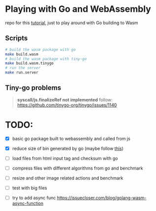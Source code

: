 # Playing with Go and WebAssembly

repo for this [tutorial](https://golangbot.com/webassembly-using-go/), just to play around with Go building to Wasm

## Scripts

```bash
# build the wasm package with go
make build.wasm 
# build the wasm package with tiny-go
make build.wasm.tinygo 
# run the server 
make run.server
```

## Tiny-go problems

> **syscall/js.finalizeRef not implemented**
> follow: https://github.com/tinygo-org/tinygo/issues/1140

# TODO:
- [x] basic go package built to webassembly and called from js
- [x] reduce size of bin generated by go (maybe follow [this](https://dev.bitolog.com/minimizing-go-webassembly-binary-size/))

- [ ] load files from html input tag and checksum with go
- [ ] compress files with different algorithms from go and benchmark
- [ ] resize and other image related actions and benchmark
- [ ] test with big files
- [ ] try to add async func https://issuecloser.com/blog/golang-wasm-async-function 

